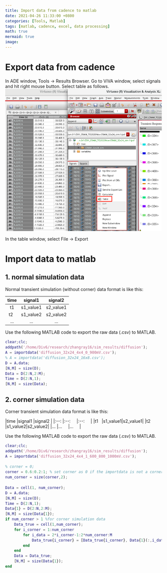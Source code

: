 ```yaml
---
title: Import data from cadence to matlab
date: 2021-04-26 11:33:00 +0800
categories: [Tools, Matlab]
tags: [matlab, cadence, excel, data processing]
math: true
mermaid: true
image:
---
```


# Export data from cadence
In ADE window, Tools -> Results Browser. 
Go to ViVA window, select signals and hit right mouse button. Select table as follows.
![avatar](https://raw.githubusercontent.com/ntuzxy/ntuzxy.github.io/master/figs/cadence/cadence_export_data_as_excel.png "Export As Excel")

In the table window, select File -> Export

# Import data to matlab

## 1. normal simulation data
Normal transient simulation (without corner) data format is like this:

|time |signal1  |signal2  |
|:--: |:--:     |:--:     |
|t1   |s1_value1|s2_value1|
|t2   |s1_value2|s2_value2|
|...  |...      |...      |

Use the following MATLAB code to export the raw data (.csv) to MATLAB.

```matlab
clear;clc;
addpath('/home/Div6/research/zhangray16/sim_results/diffusion');
A = importdata('diffusion_32x24_4x4_0_900mV.csv');
% A = importdata('diffusion_32x24_16x8.csv');
D = A.data;
[N,M] = size(D);
Data = D(2:N,2:M);
Time = D(2:N,1);
[N,M] = size(Data);
```

## 2. corner simulation data
Corner transient simulation data format is like this:

|time |signal1  |signal2  |
|:--: |:--:     |:--:     |
|t1   |s1_value1|s2_value1|
|t2   |s1_value2|s2_value2|
|...  |...      |...      |

Use the following MATLAB code to export the raw data (.csv) to MATLAB.

```matlab
clear;clc;
addpath('/home/Div6/research/zhangray16/sim_results/diffusion');
A = importdata('diffusion_32x24_4x4_1_600_800_1000mV.csv');

% corner = 0;
corner = 0.6:0.2:1; % set corner as 0 if the importdata is not a corner simulation results
num_corner = size(corner,2);

Data = cell(1, num_corner);
D = A.data;
[N,M] = size(D);
Time = D(2:N,1);
Data{1} = D(2:N,2:M);
[N,M] = size(Data{1});
if num_corner > 1 %for corner simulation data
    Data_true = cell(1,num_corner);
    for i_corner = 1:num_corner
        for i_data = 2*i_corner-1:2*num_corner:M
            Data_true{i_corner} = [Data_true{i_corner}, Data{1}(:,i_data)];
        end
    end
    Data = Data_true;
    [N,M] = size(Data{1});
end
```

